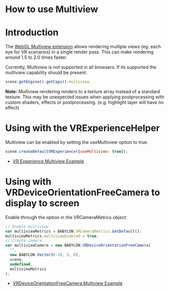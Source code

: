 # How to use Multiview

# Introduction

The [WebGL Multiview extension](https://www.khronos.org/registry/webgl/extensions/WEBGL_multiview/) allows rendering multiple views (eg. each eye for VR scenarios) in a single render pass. This can make rendering around 1.5 to 2.0 times faster.

Currently, Multiview is not supported in all browsers. If its supported the multiview capability should be present.

```javascript
scene.getEngine().getCaps().multiview
```

**Note:** Multiview rendering renders to a texture array instead of a standard texture. This may be unexpected issues when applying postprocessing with custom shaders, effects or postprocessing. (e.g. highlight layer will have no effect)

# Using with the VRExperienceHelper

Multiview can be enabled by setting the useMultiview option to true.

```javascript
scene.createDefaultVRExperience({useMultiview: true});
```

- [VR Experience Multiview Example](https://playground.babylonjs.com/pg/CZJYG7/revision/2)

# Using with VRDeviceOrientationFreeCamera to display to screen

Enable through the option in the VRCameraMetrics object:

```javascript
// Enable multiview
var multiviewMetrics = BABYLON.VRCameraMetrics.GetDefault();
multiviewMetrics.multiviewEnabled = true;
// Create camera
var multiviewCamera = new BABYLON.VRDeviceOrientationFreeCamera(
  "",
  new BABYLON.Vector3(-10, 5, 0),
  scene,
  undefined,
  multiviewMetrics
);
```

- [VRDeviceOrientationFreeCamera Multiview Example](https://playground.babylonjs.com/pg/CZJYG7)
